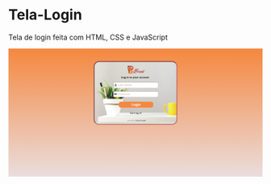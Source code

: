 # Tela-Login
Tela de login feita com HTML, CSS e JavaScript



<img src="https://github.com/PolianaSouza/Tela-Login/blob/main/assets/Resultado.png">
